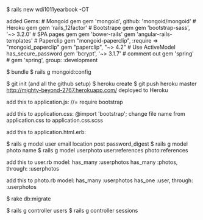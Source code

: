 $ rails new wdi1011yearbook -OT

added Gems:
	# Mongoid gem
		gem 'mongoid', github: 'mongoid/mongoid'
	# Heroku gem
		gem 'rails_12factor'
	# Bootstrape gem
		gem 'bootstrap-sass', '~> 3.2.0'
	# SPA pages gem
		gem 'bower-rails'
		gem 'angular-rails-templates'
	# Paperclip
		gem "mongoid-paperclip", :require => "mongoid_paperclip"
		gem "paperclip", "~> 4.2"
	# Use ActiveModel has_secure_password
		gem 'bcrypt', '~> 3.1.7'
	# comment out gem 'spring'
	# gem 'spring',        group: :development

$ bundle 
$ rails g mongoid:config

$ git init (and all the github setup)
$ heroku create
$ git push heroku master
	http://mighty-beyond-2767.herokuapp.com/ deployed to Heroku

add this to application.js:
	//= require bootstrap

add this to application.css:
	@import 'bootstrap';
		change file name from application.css to application.css.scss

add this to application.html.erb:
	<script src="http://ajax.googleapis.com/ajax/libs/jquery/1.11.1/jquery.min.js"></script>
	<link href="//netdna.bootstrapcdn.com/bootstrap/3.0.0/css/bootstrap-glyphicons.css" rel="stylesheet">

$ rails g model user email location post password_digest 
$ rails g model photo name
$ rails g model userphoto user:references photo:references 

add this to user.rb model:
	has_many :userphotos
	has_many :photos, through: :userphotos 

add this to photo.rb model:
	has_many :userphotos
	has_one :user, through: :userphotos 

$ rake db:migrate

$ rails g controller users
$ rails g controller sessions



